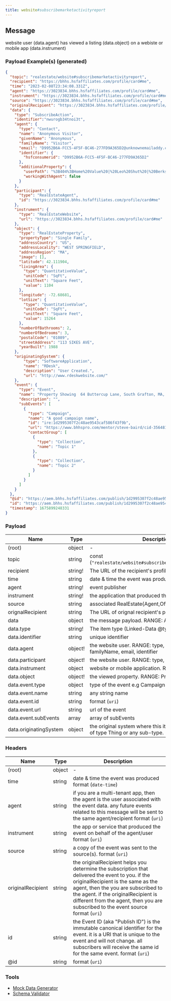 ```yaml
---
title: website#subscribemarketactivityreport
---
```


## Message

website user (data.agent) has viewed a listing (data.object) on a webiste or mobile app (data.instrument)

### Payload Example(s) (generated)

```json
{
  "topic": "realestate/website#subscribemarketactivityreport",
  "recipient": "https://bhhs.hsfaffiliates.com/profile/card#me",
  "time": "2023-02-08T23:34:08.331Z",
  "agent": "https://3023834.bhhs.hsfaffiliates.com/profile/card#me",
  "instrument": "https://3023834.bhhs.hsfaffiliates.com/profile/card#me",
  "source": "https://3023834.bhhs.hsfaffiliates.com/profile/card#me",
  "originalRecipient": "https://3023834.bhhs.hsfaffiliates.com/profile/card#me",
  "data": {
    "type": "SubscribeAction",
    "identifier":"nwurogb34tnoi3t",
    "agent": {
      "type": "Contact",
      "name": "Anonymous Visitor",
      "givenName": "Anonymous",
      "familyName": "Visitor",
      "email": "D9952B6A-FCC5-4F5F-BC46-277FD9A365D2@unknownemailaddy.com",
      "identifier": {
        "hsfconsumerid": "D9952B6A-FCC5-4F5F-BC46-277FD9A365D2"
      },
      "additionalProperty": {
        "userPath": "%3B404%3BHome%20Value%20|%20Leo%20Shut%20|%20Berkshire%20Hathaway%20HomeServices%3B1",
        "workingWithAgent": false
      }
    },
    "participant": {
      "type": "RealEstateAgent",
      "id": "https://3023834.bhhs.hsfaffiliates.com/profile/card#me"
    },
    "instrument": {
      "type": "RealEstateWebsite",
      "url": "https://3023834.bhhs.hsfaffiliates.com/profile/card#me"
    },
    "object": {
      "type": "RealEstateProperty",
      "propertyType": "Single Family",
      "addressCountry": "US",
      "addressLocality": "WEST SPRINGFIELD",
      "addressRegion": "MA",
      "image": [],
      "latitude": 42.111904,
      "livingArea": {
        "type": "QuantitativeValue",
        "unitCode": "SqFt",
        "unitText": "Square Feet",
        "value": 1104
      },
      "longitude": -72.68681,
      "lotSize": {
        "type": "QuantitativeValue",
        "unitCode": "SqFt",
        "unitText": "Square Feet",
        "value": 15264
      },
      "numberOfBathrooms": 2,
      "numberOfBedrooms": 3,
      "postalCode": "01089",
      "streetAddress": "113 SIKES AVE",
      "yearBuilt": 1988
    },
    "originatingSystem": {
        "type": "SoftwareApplication",
        "name": "RDesk",
        "description": "User Created.",
        "url": "http://www.rdeskwebsite.com/"
    },
    "event": {
      "type": "Event",
      "name": "Property Showing  64 Buttercup Lane, South Grafton, MA, USA",
      "description": "",
      "subEvents": [
        {
          "type": "Campaign",
          "name": "A good campaign name",
          "id": "ire:1d2995307f2c48ae9543caf586f43f9b",
          "url": "https://www.bhhspro.com/mentor/steve-baird/cid-356481/oh/889-hartford-drive-44035/pid-338005633",
          "contactGroup": [
            {
              "type": "Collection",
              "name": "Topic 1"
            },
            {
              "type": "Collection",
              "name": "Topic 2"
            }
          ]
        }
      ]
    }
  },
  "@id": "https://aem.bhhs.hsfaffiliates.com/publish/1d2995307f2c48ae9543caf586f43f9b",
  "id": "https://aem.bhhs.hsfaffiliates.com/publish/1d2995307f2c48ae9543caf586f43f9b",
  "timestamp": 1675899248331
}
```

### Payload

| Name                 | Type              | Description                                                                   |
| -------------------- | ----------------- | ----------------------------------------------------------------------------- |
| (root)               | object            | -                                                                             |
| topic                | string            | const (`"realestate/website#subscribemarketactivityreport"`)                  |
| recipient            | string<uri>!      | The URL of the recipient's profile.                                           |
| time                 | string<date-time> | date & time the event was produced                                            |
| agent                | string<uri>!      | event publisher                                                               |
| instrument           | string<uri>!      | the application that produced the event                                       |
| source               | string<uri>       | associated RealEstate{Agent,Office,Organization}                              |
| orignalRecipient     | string<uri>       | The URL of orignal recipient's profile.                                       |
| data                 | object            | the message payload. RANGE: AddAction                                         |
| data.type            | string!           | The item type (Linked-Data @type)                                             |
| data.identifier                | string                           | unique identifier |
| data.agent           | object!           | the website user. RANGE: type, name, givenName, familyName, email, identifier |
| data.participant     | object!           | the website user. RANGE: type, id                                             |
| data.instrument      | object            | website or mobile application. RANGE:type, url                                |
| data.object          | object!           | the viewed property. RANGE: PropertyListing                                   |
| data.event.type      | object            | type of the event e.g Campaign                                                |
| data.event.name      | string            | any string name                                                               |
| data.event.id        | string            | format (`uri`)                                                                |
| data.event.url       | string<uri>       | url of the event                                                              |
| data.event.subEvents | array             | array of subEvents                                                            |
| data.originatingSystem | object | the original system where this item was created.  Can be of type Thing or any sub-type. |

### Headers

| Name              | Type   | Description                                                                                                                                                                                                                                                                                               |
| ----------------- | ------ | --------------------------------------------------------------------------------------------------------------------------------------------------------------------------------------------------------------------------------------------------------------------------------------------------------- |
| (root)            | object | -                                                                                                                                                                                                                                                                                                         |
| time              | string | date & time the event was produced format (`date-time`)                                                                                                                                                                                                                                                   |
| agent             | string | if you are a multi-tenant app, then the agent is the user associated with the event data. any future events related to this message will be sent to the same agent/recipient format (`uri`)                                                                                                               |
| instrument        | string | the app or service that produced the event on behalf of the agent/user format (`uri`)                                                                                                                                                                                                                     |
| source            | string | a copy of the event was sent to the source(s). format (`uri`)                                                                                                                                                                                                                                             |
| originalRecipient | string | the originalRecipient helps you determine the subscription that delivered the event to you. if the originalRecipient is the same as the agent, then the you are subscribed to the agent. if the originalRecipient is different from the agent, then you are subscribed to the event source format (`uri`) |
| id                | string | the Event ID (aka "Publish ID") is the immutable canonical identifier for the event. it is a URI that is unique to the event and will not change. all subscribers will receive the same id for the same event. format (`uri`)                                                                             |
| @id               | string | format (`uri`)                                                                                                                                                                                                                                                                                            |

### Tools

- [Mock Data Generator](/tools/mock-data-generator)
- [Schema Validator](/tools/validate)
